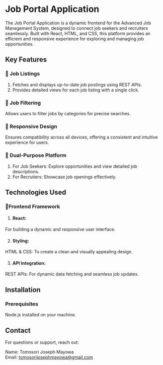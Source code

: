 # Job Portal Application

The Job Portal Application is a dynamic frontend for the Advanced Job Management System, designed to connect job seekers and recruiters seamlessly. Built with React, HTML, and CSS, this platform provides an efficient and responsive experience for exploring and managing job opportunities.

## Key Features



### 🔹 Job Listings<br> 

1. Fetches and displays up-to-date job postings using REST APIs.
2. Provides detailed views for each job listing with a single click.

### 🔹 Job Filtering
Allows users to filter jobs by categories for precise searches.



### 🔹 Responsive Design
Ensures compatibility across all devices, offering a consistent and intuitive experience for users.



### 🔹 Dual-Purpose Platform
1. For Job Seekers: Explore opportunities and view detailed job descriptions.
2. For Recruiters: Showcase job openings effectively.



## Technologies Used

### 🔹Frontend Framework
1. #### React: 
For building a dynamic and responsive user interface.

2. #### Styling:
 HTML & CSS: To create a clean and visually appealing design.

3. #### API Integration:
REST APIs: For dynamic data fetching and seamless job updates.

## Installation
### Prerequisites
Node.js installed on your machine.

##  Contact
For questions or support, reach out:

Name: Tomosori Joseph Mayowa<br>
Email: tomosorijosephmayowa@gmail.com